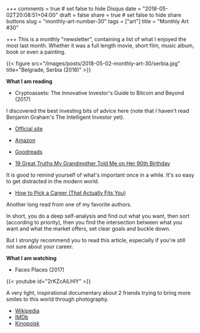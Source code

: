 +++
comments = true	# set false to hide Disqus
date = "2018-05-02T20:08:51+04:00"
draft = false
share = true	# set false to hide share buttons
slug = "monthly-art-number-30"
tags = ["art"]
title = "Monthly Art #30"

+++
This is a monthly "newsletter", containing a list of what I enjoyed the most
last month. Whether it was a full length movie, short film, music album, book
or even a painting.

<!--more-->

{{< figure src="/images/posts/2018-05-02-monthly-art-30/serbia.jpg" title="Belgrade, Serbia (2018)" >}}

**What I am reading**

* Cryptoassets: The Innovative Investor's Guide to Bitcoin and Beyond (2017)

I discovered the best investing bits of advice here (note that I haven't read Benjamin Graham's The Intelligent Investor yet).

  * [Official site](https://www.bitcoinandbeyond.com/)
  * [Amazon](https://www.amazon.com/Cryptoassets-Innovative-Investors-Bitcoin-Beyond-ebook/dp/B0743MPV9R)
  * [Goodreads](https://www.goodreads.com/book/show/36197082-cryptoassets)

* [19 Great Truths My Grandmother Told Me on Her 90th Birthday](http://www.marcandangel.com/2018/03/25/19-great-truths-my-grandmother-told-me-on-her-90th-birthday/)

It is good to remind yourself of what's important once in a while. It's so easy to get distracted in the modern world.

* [How to Pick a Career (That Actually Fits You)](https://waitbutwhy.com/2018/04/picking-career.html)

Another long read from one of my favorite authors.

In short, you do a deep self-analysis and find out what you want, then sort (according to priority), then you find the intersection between what you want and what the market offers, set clear goals and buckle down.

But I strongly recommend you to read this article, especially if you're still not sure about your career.

**What I am watching**

* Faces Places (2017)

{{< youtube id="2rKZcAiLHlY" >}}

A very light, inspirational documentary about 2 friends trying to bring more smiles to this world through photography.

  * [Wikipedia](https://en.wikipedia.org/wiki/Faces_Places_(film))
  * [IMDb](https://www.imdb.com/title/tt5598102/)
  * [Kinopoisk](https://www.kinopoisk.ru/film/litsa-derevni-2017-976612/)
